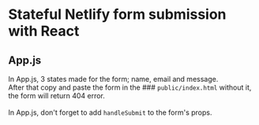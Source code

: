 # Stateful Netlify form submission with React

## App.js
In App.js, 3 states made for the form; name, email and message. \
After that copy and paste the form in the ### `public/index.html` without it, the form will return 404 error. \
\
In App.js, don't forget to add `handleSubmit` to the form's props.
 
 

 
